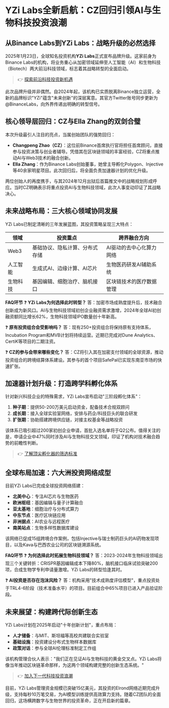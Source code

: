 # YZi Labs全新启航：CZ回归引领AI与生物科技投资浪潮

## 从Binance Labs到YZi Labs：战略升级的必然选择

2025年1月23日，全球知名投资机构**YZi Labs**正式宣布品牌升级。这家前身为Binance Labs的机构，将业务重心从加密领域延伸至人工智能（AI）和生物科技（Biotech）两大前沿科技领域，标志着其战略转型的全面启动。

> 👉 [探索前沿科技投资新机遇](https://bit.ly/okx_welcome)

此次品牌升级并非偶然。自2024年起，该机构已实质脱离Binance独立运营，全新的品牌标识"YZi"蕴含"未来创新"的深层寓意。其官方Twitter账号同步更新为@BinanceLabs，向外界传递出明确的转型信号。

## 核心领导层回归：CZ与Ella Zhang的双剑合璧

本次升级最引人注目的亮点，当属创始团队的强势回归：
- **Changpeng Zhao（CZ）**：这位前Binance首席执行官将担任首席顾问，直接参与投资决策与创业者辅导。凭借其在区块链领域的丰富经验，CZ将重点推动AI与Web3技术的融合创新。
- **Ella Zhang**：作为Binance Labs创始董事，她曾主导孵化Polygon、Injective等40余家明星项目。此次回归后，将全面负责加速器计划的优化升级。

两位创始人的再度携手，与其2024年12月出狱后首篇推文中的战略规划形成呼应。当时CZ明确表示将重点投资AI与生物科技领域，此次人事变动印证了其战略决心。

## 未来战略布局：三大核心领域协同发展

YZi Labs已制定清晰的三年发展蓝图，其投资策略呈现三大特点：

| 领域        | 投资重点                          | 跨界融合方向              |
|-------------|-----------------------------------|---------------------------|
| Web3        | 基础协议、隐私计算、分布式存储    | AI驱动的去中心化算力网络  |
| 人工智能    | 生成式AI、边缘计算、AI芯片        | 生物医药研发AI辅助系统    |
| 生物科技    | 基因编辑、细胞治疗、脑机接口      | 区块链技术的医疗数据管理  |

**FAQ环节**
❓ **YZi Labs为何选择此时转型？**
答：加密市场成熟度提升后，技术融合创新成为新风口。AI与生物科技领域初创企业融资需求激增，2024年全球AI初创融资额同比增长62%，生物科技领域IPO数量创十年新高。

❓ **原有投资组合会受影响吗？**
答：现有250+投资组合将保持原有支持体系，Incubation Program和MVB计划将持续运营。近期已完成对Dune Analytics、CertiK等项目的二期注资。

❓ **CZ的参与会带来哪些变化？**
答：CZ将引入其在加密支付领域的全球资源，推动投资组合的跨境结算体系建设。其参与的首个项目SafePal已实现东南亚市场的快速扩张。

## 加速器计划升级：打造跨学科孵化体系

针对新兴科技企业的特殊需求，YZi Labs宣布启动"三阶段孵化体系"：
1. **种子期**：提供50-200万美元启动资金，配备技术合规双顾问
2. **成长期**：接入全球实验室网络，安排与药企/科技巨头的联合研发
3. **扩张期**：协助搭建跨境供应链，对接主权基金等战略投资

该体系已吸引超过200家初创企业申请，首批入选名单将于Q2公布。值得关注的是，申请企业中47%同时涉及AI与生物科技交叉领域，印证了机构对技术融合趋势的前瞻性判断。

> 👉 [了解顶尖孵化器的筛选标准](https://bit.ly/okx_welcome)

## 全球布局加速：六大洲投资网络成型

目前YZi Labs已完成全球投资网络搭建：
- **北美中心**：专注AI芯片与生物医药
- **欧洲枢纽**：基因编辑与量子计算融合
- **亚太基地**：细胞治疗与分布式算力
- **中东节点**：医疗区块链应用
- **非洲据点**：AI农业与远程医疗
- **南美站点**：生物多样性数据库建设

该网络已促成15组跨境合作案例，包括Injective与瑞士制药巨头的AI药物发现项目，以及Kava与巴西农业公司的区块链溯源系统。

**FAQ环节**
❓ **为何选择此时拓展生物科技领域？**
答：2023-2024年生物科技领域出现三个关键转折：CRISPR基因编辑成本下降80%，脑机接口临床试验突破200项，合成生物学专利申请量激增。YZi Labs的转型恰逢其时。

❓ **AI投资是否存在泡沫风险？**
答：机构采用"技术成熟度评估模型"，重点投资处于TRL4-6阶段（技术准备水平）的项目。目前组合中65%项目已进入产品验证阶段。

## 未来展望：构建跨代际创新生态

YZi Labs计划在2025年启动"十年创新计划"，重点布局：
- **人才储备**：与MIT、斯坦福等高校共建联合实验室
- **基础设施**：投资建设分布式生物样本数据库
- **政策对话**：参与全球AI伦理标准制定工作组

该机构管理合伙人表示："我们正在见证AI与生物科技的黄金交叉点。YZi Labs将像当年推动区块链革命那样，为这两个领域构建完整的创新生态系统。"

> 👉 [加入下一代科技投资浪潮](https://bit.ly/okx_welcome)

目前，YZi Labs管理资金规模已突破15亿美元，其投资的Elrond网络近期完成升级，支持每秒10万笔交易，为AI模型训练提供高效算力支持。随着CZ团队的全面回归，这场横跨数字与生物世界的投资革命，正在开启新的篇章。